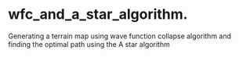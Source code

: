# wfc_and_a_star_algorithm.
Generating a terrain map using wave function collapse algorithm and finding the optimal path using the A star algorithm
